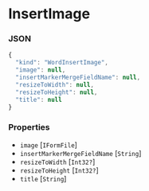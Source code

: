 # InsertImage



### JSON

```js
{
  "kind": "WordInsertImage",
  "image": null,
  "insertMarkerMergeFieldName": null,
  "resizeToWidth": null,
  "resizeToHeight": null,
  "title": null
}
```
### Properties

  - `image` [`IFormFile`]
  - `insertMarkerMergeFieldName` [`String`]
  - `resizeToWidth` [`Int32?`]
  - `resizeToHeight` [`Int32?`]
  - `title` [`String`]

